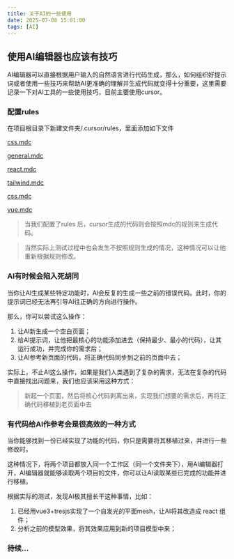 ```yaml
---
title: 关于AI的一些使用
date: 2025-07-08 15:01:00
tags: [AI]
---
```



## 使用AI编辑器也应该有技巧

AI编辑器可以直接根据用户输入的自然语言进行代码生成，那么，如何组织好提示词或者使用一些技巧来帮助AI更准确的理解并生成代码就变得十分重要，这里需要记录一下对AI工具的一些使用技巧，目前主要使用cursor。

<!-- more -->


### 配置rules

在项目根目录下新建文件夹/.cursor/rules，里面添加如下文件

[css.mdc](https://limengtupian.oss-cn-beijing.aliyuncs.com/%E5%8D%9A%E5%AE%A2BLOG%E4%B8%93%E7%94%A8%E5%9B%BE%E5%BA%93/ai/css.mdc)

[general.mdc](https://limengtupian.oss-cn-beijing.aliyuncs.com/%E5%8D%9A%E5%AE%A2BLOG%E4%B8%93%E7%94%A8%E5%9B%BE%E5%BA%93/ai/general.mdc)

[react.mdc](https://limengtupian.oss-cn-beijing.aliyuncs.com/%E5%8D%9A%E5%AE%A2BLOG%E4%B8%93%E7%94%A8%E5%9B%BE%E5%BA%93/ai/react.mdc)

[tailwind.mdc](https://limengtupian.oss-cn-beijing.aliyuncs.com/%E5%8D%9A%E5%AE%A2BLOG%E4%B8%93%E7%94%A8%E5%9B%BE%E5%BA%93/ai/tailwind.mdc)

[css.mdc](https://limengtupian.oss-cn-beijing.aliyuncs.com/%E5%8D%9A%E5%AE%A2BLOG%E4%B8%93%E7%94%A8%E5%9B%BE%E5%BA%93/ai/css.mdc)

[vue.mdc](https://limengtupian.oss-cn-beijing.aliyuncs.com/%E5%8D%9A%E5%AE%A2BLOG%E4%B8%93%E7%94%A8%E5%9B%BE%E5%BA%93/ai/vue.mdc)

> 当我们配置了rules 后，cursor生成的代码则会按照mdc的规则来生成代码。

> 当然实际上测试过程中也会发生不按照规则生成的情况，这种情况可以让他重新根据规则修改。

### AI有时候会陷入死胡同

当你让AI生成某些特定功能时，AI会反复的生成一些之前的错误代码。此时，你的提示词已经无法再引导AI往正确的方向进行操作。

那么，你可以尝试这么操作：

1. 让AI新生成一个空白页面；
2. 给AI提示词，让他把最核心的功能添加进去（保持最少、最小的代码），让其运行成功，并完成你的需求后；
3. 让AI参考新页面的代码，将正确代码同步到之前的页面中去；

实际上，不止AI这么操作，如果是我们人类遇到了复杂的需求，无法在复杂的代码中直接找出问题来，我们也应该采用这种方式：

> 新起一个页面，然后将核心代码剥离出来，实现我们想要的需求后，再将正确代码移植到老页面中去


### 有代码给AI作参考会是很高效的一种方式

当你能够找到一份已经实现了功能的代码，你只是需要将其移植过来，并进行一些修改时。

这种情况下，将两个项目都放入同一个工作区（同一个文件夹下），用AI编辑器打开，AI编辑器就能够读取两个项目的文件，你可以让AI读取某些已完成的功能并进行移植。

根据实际的测试，发现AI极其擅长干这种事情，比如： 

1. 已经用vue3+tresjs实现了一个自发光的平面mesh，让AI将其改造成 react 组件；
2. 分析之前的模型效果，将其效果应用到新的项目模型中来；


### 待续...
